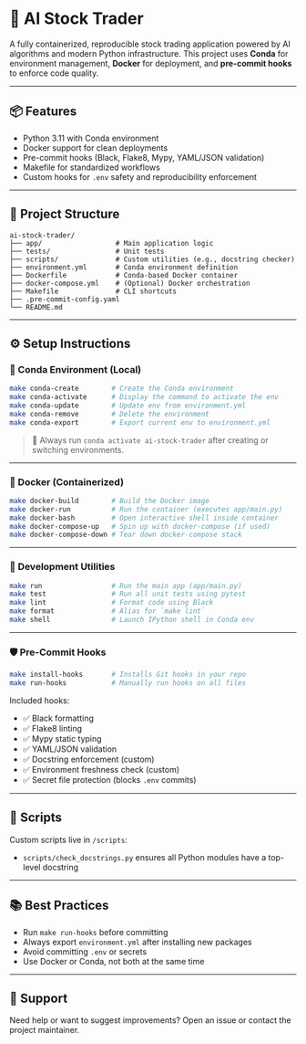 # 🧠 AI Stock Trader

A fully containerized, reproducible stock trading application powered by AI algorithms and modern Python infrastructure. This project uses **Conda** for environment management, **Docker** for deployment, and **pre-commit hooks** to enforce code quality.

---

## 📦 Features

- Python 3.11 with Conda environment
- Docker support for clean deployments
- Pre-commit hooks (Black, Flake8, Mypy, YAML/JSON validation)
- Makefile for standardized workflows
- Custom hooks for `.env` safety and reproducibility enforcement

---

## 📁 Project Structure

```
ai-stock-trader/
├── app/                  # Main application logic
├── tests/                # Unit tests
├── scripts/              # Custom utilities (e.g., docstring checker)
├── environment.yml       # Conda environment definition
├── Dockerfile            # Conda-based Docker container
├── docker-compose.yml    # (Optional) Docker orchestration
├── Makefile              # CLI shortcuts
├── .pre-commit-config.yaml
└── README.md
```

---

## ⚙️ Setup Instructions

### 🔹 Conda Environment (Local)

```bash
make conda-create        # Create the Conda environment
make conda-activate      # Display the command to activate the env
make conda-update        # Update env from environment.yml
make conda-remove        # Delete the environment
make conda-export        # Export current env to environment.yml
```

> 🔁 Always run `conda activate ai-stock-trader` after creating or switching environments.

---

### 🐳 Docker (Containerized)

```bash
make docker-build        # Build the Docker image
make docker-run          # Run the container (executes app/main.py)
make docker-bash         # Open interactive shell inside container
make docker-compose-up   # Spin up with docker-compose (if used)
make docker-compose-down # Tear down docker-compose stack
```

---

### 🧪 Development Utilities

```bash
make run                 # Run the main app (app/main.py)
make test                # Run all unit tests using pytest
make lint                # Format code using Black
make format              # Alias for `make lint`
make shell               # Launch IPython shell in Conda env
```

---

### 🛡️ Pre-Commit Hooks

```bash
make install-hooks       # Installs Git hooks in your repo
make run-hooks           # Manually run hooks on all files
```

Included hooks:
- ✅ Black formatting
- ✅ Flake8 linting
- ✅ Mypy static typing
- ✅ YAML/JSON validation
- ✅ Docstring enforcement (custom)
- ✅ Environment freshness check (custom)
- ✅ Secret file protection (blocks `.env` commits)

---

## 📄 Scripts

Custom scripts live in `/scripts`:

- `scripts/check_docstrings.py` ensures all Python modules have a top-level docstring

---

## 📚 Best Practices

- Run `make run-hooks` before committing
- Always export `environment.yml` after installing new packages
- Avoid committing `.env` or secrets
- Use Docker or Conda, not both at the same time

---


## 🙋 Support

Need help or want to suggest improvements? Open an issue or contact the project maintainer.
